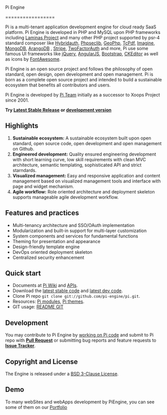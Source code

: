 
Pi Engine

=================

Pi is a multi-tenant application development engine for cloud ready SaaS platform.
Pi Engine is developed in PHP and MySQL upon PHP frameworks including [Laminas Project](https://github.com/laminas) and many other PHP project supported by psr-4 standard composer like [Hybridauth](https://github.com/hybridauth/hybridauth), [Phpseclib](https://github.com/phpseclib/phpseclib), [GeoPhp](https://github.com/phayes/geoPHP), [TcPdf](https://github.com/tecnickcom/tcpdf), [Imagine](https://github.com/avalanche123/Imagine), [MongoDB](https://github.com/mongodb/mongo-php-library), [ArangoDB](https://github.com/arangodb/arangodb-php) , [Stripe](https://github.com/stripe/stripe-php), [TwoFactorAuth](https://github.com/RobThree/TwoFactorAuth) and more, Pi use some famous UI frameworks like [jQuery](https://github.com/jquery/jquery), [AngularJS](https://github.com/angular/angular.js), [Bootstrap](https://github.com/twbs/bootstrap), [CKEditor](https://github.com/ckeditor/ckeditor-dev) as well as icons by [FontAwesome](http://fortawesome.github.io/Font-Awesome/icons/).

Pi Engine is an open source project and follows the philosophy of open standard, open design, open development and open management. Pi is born as a complete open source project and intended to build a sustainable ecosystem that benefits all contributors and users.

Pi Engine is developed by [Pi Team](https://github.com/pi-engine/pi/wiki/Pi-Team) initially as a successor to Xoops Project since 2001.

**Try [Latest Stable Release](https://github.com/pi-engine/pi/releases/latest) or [development version](https://github.com/pi-engine/pi/archive/develop.zip)**


Highlights
-------------
1. **Sustainable ecosystem:** A sustainable ecosystem built upon open standard, open source code, open development and open management on Github.
2. **Engineered development:** Quality ensured engineering development with short learning curve, low skill requirements with clean MVC architecture, semantic templating, sophisticated API and strict starndards.
3. **Visualized management:** Easy and responsive application and content management based on visualized management tools and interface with page and widget mechanism.
4. **Agile workflow:** Role oriented architecture and deployment skeleton supports manageable agile development workflow.


Features and practices
----------------------
* Multi-tenancy architecture and SSO/OAuth implementation
* Modularization and built-in support for multi-layer customization
* System components and services for fundamental functions
* Theming for presentation and appearance
* Design-friendly template engine
* DevOps oriented deployment skeleton
* Centralized security enhancement


Quick start
-----------
* Documents at [Pi Wiki](https://github.com/pi-engine/pi/wiki) and [APIs](http://api.piengine.org).
* Download the [latest stable code](https://github.com/pi-engine/pi/releases/latest) and [latest dev code](https://github.com/pi-engine/pi/zipball/develop).
* Clone Pi repo `git clone git://github.com/pi-engine/pi.git`.
* Resources: [Pi modules](https://github.com/pi-module), [Pi themes](https://github.com/pi-theme).
* GIT usage: [README GIT](README-GIT.md)


Development
----------

You may contribute to Pi Engine by [working on Pi code](https://github.com/pi-engine/pi/blob/develop/doc/README-GIT.md) and submit to Pi repo with **[Pull Request](https://help.github.com/articles/using-pull-requests)** or submitting bug reports and feature requests to **[Issue Tracker](https://github.com/pi-engine/pi/issues)**.


Copyright and License
---------------------

The Engine is released under a [BSD 3-Clause License](https://piengine.org/license.txt).


Demo
-----
To many webSites and webApps development by PiEngine, you can see some of them on our [Portfolio](https://github.com/pi-engine/pi/wiki/Portfolio)
